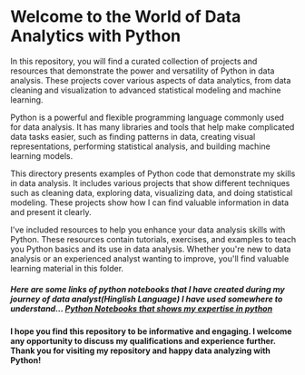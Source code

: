 <h1>Welcome to the World of Data Analytics with Python</h1>
<p>In this repository, you will find a curated collection of projects and resources that demonstrate the power and versatility of Python in data analysis. These projects cover various aspects of data analytics, from data cleaning and visualization to advanced statistical modeling and machine learning.
</p>
<p>Python is a powerful and flexible programming language commonly used for data analysis. It has many libraries and tools that help make complicated data tasks easier, such as finding patterns in data, creating visual representations, performing statistical analysis, and building machine learning models.
</p>
<p>This directory presents examples of Python code that demonstrate my skills in data analysis. It includes various projects that show different techniques such as cleaning data, exploring data, visualizing data, and doing statistical modeling. These projects show how I can find valuable information in data and present it clearly.
</p>
<p>I've included resources to help you enhance your data analysis skills with Python. These resources contain tutorials, exercises, and examples to teach you Python basics and its use in data analysis. Whether you're new to data analysis or an experienced analyst wanting to improve, you'll find valuable learning material in this folder.
</p>
<h5>Here are some links of python notebooks that I have created during my journey of data analyst(Hinglish Language) I have used somewhere to understand...
<a href="https://github.com/Abhinav-2208/Python-notebooks">Python Notebooks that shows my expertise in python</a>
</h5>
<h4>I hope you find this repository to be informative and engaging. I welcome any opportunity to discuss my qualifications and experience further. Thank you for visiting my repository and happy data analyzing with Python!
</h4>
